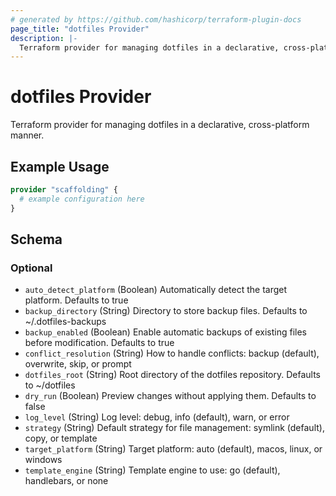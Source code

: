 ```yaml
---
# generated by https://github.com/hashicorp/terraform-plugin-docs
page_title: "dotfiles Provider"
description: |-
  Terraform provider for managing dotfiles in a declarative, cross-platform manner.
---
```


# dotfiles Provider

Terraform provider for managing dotfiles in a declarative, cross-platform manner.

## Example Usage

```terraform
provider "scaffolding" {
  # example configuration here
}
```

<!-- schema generated by tfplugindocs -->
## Schema

### Optional

- `auto_detect_platform` (Boolean) Automatically detect the target platform. Defaults to true
- `backup_directory` (String) Directory to store backup files. Defaults to ~/.dotfiles-backups
- `backup_enabled` (Boolean) Enable automatic backups of existing files before modification. Defaults to true
- `conflict_resolution` (String) How to handle conflicts: backup (default), overwrite, skip, or prompt
- `dotfiles_root` (String) Root directory of the dotfiles repository. Defaults to ~/dotfiles
- `dry_run` (Boolean) Preview changes without applying them. Defaults to false
- `log_level` (String) Log level: debug, info (default), warn, or error
- `strategy` (String) Default strategy for file management: symlink (default), copy, or template
- `target_platform` (String) Target platform: auto (default), macos, linux, or windows
- `template_engine` (String) Template engine to use: go (default), handlebars, or none
